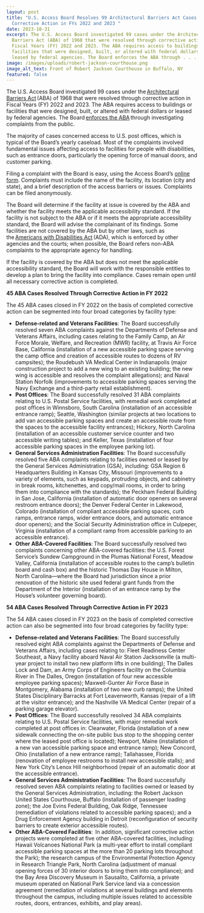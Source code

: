 ```yaml
---
layout: post
title: "U.S. Access Board Resolves 99 Architectural Barriers Act Cases Through
  Corrective Action in FYs 2022 and 2023 "
date: 2023-10-31
excerpt: The U.S. Access Board investigated 99 cases under the Architectural
  Barriers Act (ABA) of 1968 that were resolved through corrective action in
  Fiscal Years (FY) 2022 and 2023. The ABA requires access to buildings or
  facilities that were designed, built, or altered with federal dollars or
  leased by federal agencies. The Board enforces the ABA through . . .
image: /images/uploads/robert-jackson-courthouse.png
image_alt_text: Front of Robert Jackson Courthouse in Buffalo, NY
featured: false
---
```

The U.S. Access Board investigated 99 cases under the [Architectural Barriers Act](https://www.access-board.gov/law/aba.html) (ABA) of 1968 that were resolved through corrective action in Fiscal Years (FY) 2022 and 2023. The ABA requires access to buildings or facilities that were designed, built, or altered with federal dollars or leased by federal agencies. The Board [enforces the ABA](https://www.access-board.gov/enforcement/investigation.html) through investigating complaints from the public.

The majority of cases concerned access to U.S. post offices, which is typical of the Board’s yearly caseload. Most of the complaints involved fundamental issues affecting access to facilities for people with disabilities, such as entrance doors, particularly the opening force of manual doors, and customer parking.  

Filing a complaint with the Board is easy, using the Access Board’s [online form](https://www.access-board.gov/enforcement/). Complaints must include the name of the facility, its location (city and state), and a brief description of the access barriers or issues. Complaints can be filed anonymously. 

The Board will determine if the facility at issue is covered by the ABA and whether the facility meets the applicable accessibility standard. If the facility is not subject to the ABA or if it meets the appropriate accessibility standard, the Board will advise the complainant of its findings. Some facilities are not covered by the ABA but by other laws, such as the [Americans with Disabilities Act](https://www.access-board.gov/law/ada.html) (ADA), which is enforced by other agencies and the courts; when possible, the Board refers non-ABA complaints to the appropriate agency for handling. 

If the facility is covered by the ABA but does not meet the applicable accessibility standard, the Board will work with the responsible entities to develop a plan to bring the facility into compliance. Cases remain open until all necessary corrective action is completed. 

**45 ABA Cases Resolved Through Corrective Action in FY 2022** 

The 45 ABA cases closed in FY 2022 on the basis of completed corrective action can be segmented into four broad categories by facility type: 

* **Defense-related and Veterans Facilities**: The Board successfully resolved seven ABA complaints against the Departments of Defense and Veterans Affairs, including cases relating to the Family Camp, an Air Force Morale, Welfare, and Recreation (MWR) facility, at Travis Air Force Base, California (installation of a new accessible parking space serving the camp office and creation of accessible routes to dozens of RV campsites); the Roudebush VA Medical Center in Indianapolis (major construction project to add a new wing to an existing building; the new wing is accessible and resolves the complaint allegations); and Naval Station Norfolk (improvements to accessible parking spaces serving the Navy Exchange and a third-party retail establishment). 
* **Post Offices**: The Board successfully resolved 31 ABA complaints relating to U.S. Postal Service facilities, with remedial work completed at post offices in Winnsboro, South Carolina (installation of an accessible entrance ramp); Seattle, Washington (similar projects at two locations to add van accessible parking spaces and create an accessible route from the spaces to the accessible facility entrances); Hickory, North Carolina (installation of an accessible customer service counter and two accessible writing tables); and Keller, Texas (installation of four accessible parking spaces in the employee parking lot). 
* **General Services Administration Facilities**: The Board successfully resolved five ABA complaints relating to facilities owned or leased by the General Services Administration (GSA), including: GSA Region 6 Headquarters Building in Kansas City, Missouri (improvements to a variety of elements, such as keypads, protruding objects, and cabinetry in break rooms, kitchenettes, and copy/mail rooms, in order to bring them into compliance with the standards); the Peckham Federal Building in San Jose, California (installation of automatic door openers on several restroom entrance doors); the Denver Federal Center in Lakewood, Colorado (installation of compliant accessible parking spaces, curb ramps, entrance ramps, wider entrance doors, and automatic entrance door openers); and the Social Security Administration office in Culpeper, Virginia (installation of a compliant ramp from accessible parking to an accessible entrance). 
* **Other ABA-Covered Facilities**: The Board successfully resolved two complaints concerning other ABA-covered facilities: the U.S. Forest Service’s Sundew Campground in the Plumas National Forest, Meadow Valley, California (installation of accessible routes to the camp’s bulletin board and cash box) and the historic Thomas Day House in Milton, North Carolina—where the Board had jurisdiction since a prior renovation of the historic site used federal grant funds from the Department of the Interior (installation of an entrance ramp by the House’s volunteer governing board). 

**54 ABA Cases Resolved Through Corrective Action in FY 2023** 

The 54 ABA cases closed in FY 2023 on the basis of completed corrective action can also be segmented into four broad categories by facility type: 

* **Defense-related and Veterans Facilities**: The Board successfully resolved eight ABA complaints against the Departments of Defense and Veterans Affairs, including cases relating to: Fleet Readiness Center Southeast, a Navy facility aboard Naval Air Station Jacksonville (a multi-year project to install two new platform lifts in one building); The Dalles Lock and Dam, an Army Corps of Engineers facility on the Columbia River in The Dalles, Oregon (installation of four new accessible employee parking spaces); Maxwell-Gunter Air Force Base in Montgomery, Alabama (installation of two new curb ramps); the United States Disciplinary Barracks at Fort Leavenworth, Kansas (repair of a lift at the visitor entrance); and the Nashville VA Medical Center (repair of a parking garage elevator).  
* **Post Offices**: The Board successfully resolved 34 ABA complaints relating to U.S. Postal Service facilities, with major remedial work completed at post offices in: Clearwater, Florida (installation of a new sidewalk connecting the on-site public bus stop to the shopping center where the leased post office is located); Newport, Maine (installation of a new van accessible parking space and entrance ramp); New Concord, Ohio (installation of a new entrance ramp); Tallahassee, Florida (renovation of employee restrooms to install new accessible stalls); and New York City’s Lenox Hill neighborhood (repair of an automatic door at the accessible entrance). 
* **General Services Administration Facilities**: The Board successfully resolved seven ABA complaints relating to facilities owned or leased by the General Services Administration, including: the Robert Jackson United States Courthouse, Buffalo (installation of passenger loading zone); the Joe Evins Federal Building, Oak Ridge, Tennessee (remediation of violations related to accessible parking spaces); and a Drug Enforcement Agency building in Detroit (reconfiguration of security barriers to create exterior accessible routes).   
* **Other ABA-Covered Facilities**:  In addition, significant corrective action projects were completed at five other ABA-covered facilities, including: Hawaii Volcanoes National Park (a multi-year effort to install compliant accessible parking spaces at the more than 20 parking lots throughout the Park); the research campus of the Environmental Protection Agency in Research Triangle Park, North Carolina (adjustment of manual opening forces of 30 interior doors to bring them into compliance); and the Bay Area Discovery Museum in Sausalito, California, a private museum operated on National Park Service land via a concession agreement (remediation of violations at several buildings and elements throughout the campus, including multiple issues related to accessible routes, doors, entrances, exhibits, and play areas).
